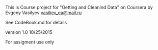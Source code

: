 This is Course project for "Getting and Cleanind Data" on Coursera
by Evgeny Vasilyev
vasiliev_ea@mail.ru

See CodeBook.md for details

version 1.0
10/25/2015

For assigment use only